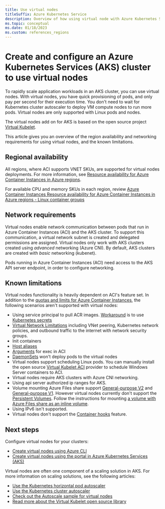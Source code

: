 ```yaml
---
title: Use virtual nodes
titleSuffix: Azure Kubernetes Service
description: Overview of how using virtual node with Azure Kubernetes Services (AKS)
ms.topic: conceptual
ms.date: 01/18/2023
ms.custom: references_regions
---
```


# Create and configure an Azure Kubernetes Services (AKS) cluster to use virtual nodes

To rapidly scale application workloads in an AKS cluster, you can use virtual nodes. With virtual nodes, you have quick provisioning of pods, and only pay per second for their execution time. You don't need to wait for Kubernetes cluster autoscaler to deploy VM compute nodes to run more pods. Virtual nodes are only supported with Linux pods and nodes.

The virtual nodes add on for AKS is based on the open source project [Virtual Kubelet][virtual-kubelet-repo].

This article gives you an overview of the region availability and networking requirements for using virtual nodes, and the known limitations.

## Regional availability

All regions, where ACI supports VNET SKUs, are supported for virtual nodes deployments. For more information, see [Resource availability for Azure Container Instances in Azure regions](../container-instances/container-instances-region-availability.md).

For available CPU and memory SKUs in each region, review [Azure Container Instances Resource availability for Azure Container Instances in Azure regions - Linux container groups](../container-instances/container-instances-region-availability.md#linux-container-groups)

## Network requirements

Virtual nodes enable network communication between pods that run in Azure Container Instances (ACI) and the AKS cluster. To support this communication, a virtual network subnet is created and delegated permissions are assigned. Virtual nodes only work with AKS clusters created using *advanced* networking (Azure CNI). By default, AKS clusters are created with *basic* networking (kubenet).

Pods running in Azure Container Instances (ACI) need access to the AKS API server endpoint, in order to configure networking.

## Known limitations

Virtual nodes functionality is heavily dependent on ACI's feature set. In addition to the [quotas and limits for Azure Container Instances](../container-instances/container-instances-quotas.md), the following scenarios aren't supported with virtual nodes:

* Using service principal to pull ACR images. [Workaround](https://github.com/virtual-kubelet/azure-aci/blob/master/README.md#private-registry) is to use [Kubernetes secrets](https://kubernetes.io/docs/tasks/configure-pod-container/pull-image-private-registry/#create-a-secret-by-providing-credentials-on-the-command-line)
* [Virtual Network Limitations](../container-instances/container-instances-vnet.md) including VNet peering, Kubernetes network policies, and outbound traffic to the internet with network security groups.
* Init containers
* [Host aliases](https://kubernetes.io/docs/concepts/services-networking/add-entries-to-pod-etc-hosts-with-host-aliases/)
* [Arguments](../container-instances/container-instances-exec.md#restrictions) for exec in ACI
* [DaemonSets](concepts-clusters-workloads.md#statefulsets-and-daemonsets) won't deploy pods to the virtual nodes
* Virtual nodes support scheduling Linux pods. You can manually install the open source [Virtual Kubelet ACI](https://github.com/virtual-kubelet/azure-aci) provider to schedule Windows Server containers to ACI.
* Virtual nodes require AKS clusters with Azure CNI networking.
* Using api server authorized ip ranges for AKS.
* Volume mounting Azure Files share support [General-purpose V2](../storage/common/storage-account-overview.md#types-of-storage-accounts) and [General-purpose V1](../storage/common/storage-account-overview.md#types-of-storage-accounts). However virtual nodes currently don't support the [Persistent Volumes](concepts-storage.md#persistent-volumes). Follow the instructions for mounting [a volume with Azure Files share as an inline volume](azure-csi-files-storage-provision.md#mount-file-share-as-an-inline-volume).
* Using IPv6 isn't supported.
* Virtual nodes don't support the [Container hooks](https://kubernetes.io/docs/concepts/containers/container-lifecycle-hooks/) feature.

## Next steps

Configure virtual nodes for your clusters:

- [Create virtual nodes using Azure CLI](virtual-nodes-cli.md)
- [Create virtual nodes using the portal in Azure Kubernetes Services (AKS)](virtual-nodes-portal.md)

Virtual nodes are often one component of a scaling solution in AKS. For more information on scaling solutions, see the following articles:

- [Use the Kubernetes horizontal pod autoscaler][aks-hpa]
- [Use the Kubernetes cluster autoscaler][aks-cluster-autoscaler]
- [Check out the Autoscale sample for virtual nodes][virtual-node-autoscale]
- [Read more about the Virtual Kubelet open source library][virtual-kubelet-repo]

<!-- LINKS - external -->
[aks-hpa]: tutorial-kubernetes-scale.md
[aks-cluster-autoscaler]: ./cluster-autoscaler.md
[virtual-node-autoscale]: https://github.com/Azure-Samples/virtual-node-autoscale
[virtual-kubelet-repo]: https://github.com/virtual-kubelet/virtual-kubelet
